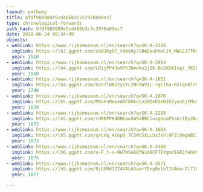 ```yaml
---
layout: pathway
title: 6f0f980989e5cd466b3c7c2978a09ec7
type: chronological-forwards
path_hash: 6f0f980989e5cd466b3c7c2978a09ec7
date: 2018-06-24 09:34:49
objects:
- weblink: https://www.rijksmuseum.nl/en/search?q=SK-A-3324
  imglink: https://lh3.ggpht.com/xGNJKg8T_S4Addy7iBADauPmeCJX_MWLEJ7fRmRFlNlqj_hplUlx68c6tI4wirCZWwUdqdSKMRiAAUYjTF3TILOfmKM=s200
  year: 1510
- weblink: https://www.rijksmuseum.nl/en/search?q=SK-A-3914
  imglink: https://lh4.ggpht.com/LDjjPP43e9ThJNmoko2jI6-Bc8XDAIvgi_7K5LgAeKoqqB0PQCNZ0g26xtt7YAAKSSedliXL4XgwwdzkRfZMrCnNDTZ7=s200
  year: 1550
- weblink: https://www.rijksmuseum.nl/en/search?q=SK-A-1851
  imglink: https://lh4.ggpht.com/h2n7lWN2ZyZTL2NFIWVIL-rgEiha-R5lqHBlr9xJvke_NoGqy2F0nQ4BlCUA78MEDYBJq4kvzJmPEga6oPGBEn7oHJ1j=s200
  year: 1740
- weblink: https://www.rijksmuseum.nl/en/search?q=SK-A-1076
  imglink: https://lh5.ggpht.com/MXvFnMewoARFDUkcLeZW2eD3eW1O7yeuSjtMnUtvttMccqi59w-FwirUyl3g84IsCkuHTNgzJYvr9xl3huy-BL-y_Us=s200
  year: 1870
- weblink: https://www.rijksmuseum.nl/en/search?q=SK-A-2288
  imglink: https://lh5.ggpht.com/rdKKPPK4DBKawXWSdBBClusgUnaPXakr10yZAdT3Vu5DoAHpdjbTYFfdkUTPXNsTQXkjwvhhYsAnrkFPkmO4FhuarBU=s200
  year: 1872
- weblink: https://www.rijksmuseum.nl/en/search?q=SK-A-3604
  imglink: https://lh5.ggpht.com/qrLVq_4iGpO_7C5Wt5XLLbxJxhl9P2lOmgmB5ZAgd5ys263J4TuxIrQjj4FSvPIEFm9Kl8M1cco-YhC8ss64MB4XV-NB=s200
  year: 1873
- weblink: https://www.rijksmuseum.nl/en/search?q=SK-A-2498
  imglink: https://lh6.ggpht.com/u-F_t-x-NW7WSu68fWiA8CF7EYgmd1GRJYeGdbKlgFkXnDsmV1nhP2AkMWlJc53-_TR1cq9VUMDL3bwVJKfMxiK9Bjt9=s200
  year: 1875
- weblink: https://www.rijksmuseum.nl/en/search?q=SK-A-3571
  imglink: https://lh5.ggpht.com/9jUXMd7ZZ4VAL6SaarYDng0slbTJV4mo-Il7JOMVF0f2ewkYKBFX9tubeL5t_pNXUQf4c7pArB-VZpyLFQXauCb3TNWw=s200
  year: 1877

---
```

